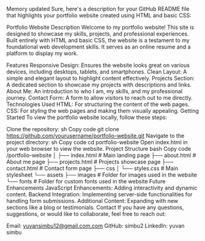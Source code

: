 
Memory updated
Sure, here's a description for your GitHub README file that highlights your portfolio website created using HTML and basic CSS:

Portfolio Website
Description
Welcome to my portfolio website! This site is designed to showcase my skills, projects, and professional experiences. Built entirely with HTML and basic CSS, the website is a testament to my foundational web development skills. It serves as an online resume and a platform to display my work.

Features
Responsive Design: Ensures the website looks great on various devices, including desktops, tablets, and smartphones.
Clean Layout: A simple and elegant layout to highlight content effectively.
Projects Section: A dedicated section to showcase my projects with descriptions and links.
About Me: An introduction to who I am, my skills, and my professional journey.
Contact Form: A form to allow visitors to reach out to me directly.
Technologies Used
HTML: For structuring the content of the web pages.
CSS: For styling the web pages and making them visually appealing.
Getting Started
To view the portfolio website locally, follow these steps:

Clone the repository:
sh
Copy code
git clone https://github.com/yourusername/portfolio-website.git
Navigate to the project directory:
sh
Copy code
cd portfolio-website
Open index.html in your web browser to view the website.
Project Structure
bash
Copy code
/portfolio-website
│
├── index.html          # Main landing page
├── about.html          # About me page
├── projects.html       # Projects showcase page
├── contact.html        # Contact form page
├── css
│   └── styles.css      # Main stylesheet
└── assets
    ├── images          # Folder for images used in the website
    └── fonts           # Folder for custom fonts used in the website
Future Enhancements
JavaScript Enhancements: Adding interactivity and dynamic content.
Backend Integration: Implementing server-side functionalities for handling form submissions.
Additional Content: Expanding with new sections like a blog or testimonials.
Contact
If you have any questions, suggestions, or would like to collaborate, feel free to reach out:

Email: yuvansimbu12@gmail.com.com
GitHub: simbu2
LinkedIn: yuvan simbu
